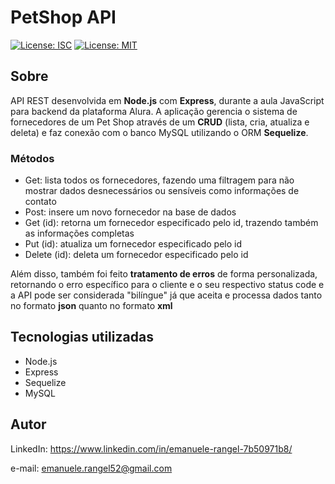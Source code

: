 # PetShop API 

[![License: ISC](https://img.shields.io/badge/License-ISC-blue.svg)](https://opensource.org/licenses/ISC)
[![License: MIT](https://img.shields.io/badge/License-MIT-yellow.svg)](https://opensource.org/licenses/MIT)

## Sobre

API REST desenvolvida em **Node.js** com **Express**, durante a aula JavaScript para backend da plataforma Alura. A aplicação gerencia o sistema de 
fornecedores de um Pet Shop através de um **CRUD** (lista, cria, atualiza e deleta) e faz conexão com o banco MySQL utilizando o 
ORM **Sequelize**.

### Métodos

- Get: lista todos os fornecedores, fazendo uma filtragem para não mostrar dados desnecessários ou sensíveis como informações de contato
- Post: insere um novo fornecedor na base de dados
- Get (id): retorna um fornecedor especificado pelo id, trazendo também as informações completas
- Put (id): atualiza um fornecedor especificado pelo id 
- Delete (id): deleta um fornecedor especificado pelo id 

Além disso, também foi feito **tratamento de erros** de forma personalizada, retornando o erro específico para o cliente e o seu respectivo
status code e a API pode ser considerada "bilíngue" já que aceita e processa dados tanto no formato **json** quanto no formato **xml**

## Tecnologias utilizadas
- Node.js
- Express
- Sequelize
- MySQL

## Autor

LinkedIn: https://www.linkedin.com/in/emanuele-rangel-7b50971b8/

e-mail: emanuele.rangel52@gmail.com
